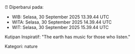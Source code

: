 ⏰ Diperbarui pada:
- WIB: Selasa, 30 September 2025 13.39.44 UTC
- WITA: Selasa, 30 September 2025 14.39.44 UTC
- WIT: Selasa, 30 September 2025 15.39.44 UTC

Kutipan Inspiratif:
"The earth has music for those who listen."


Kategori: nature

